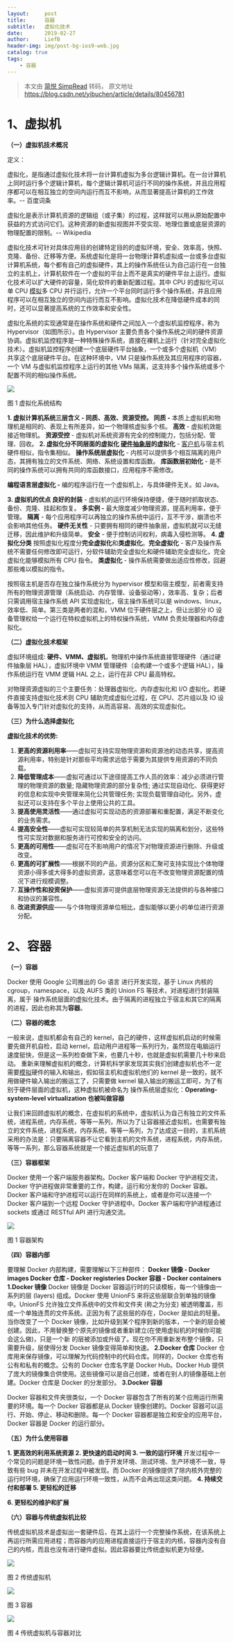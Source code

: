 ```yaml
---
layout:     post
title:      容器
subtitle:   虚拟化技术
date:       2019-02-27
author:     LiefB
header-img: img/post-bg-ios9-web.jpg
catalog: true
tags:
    - 容器
---
```



> 本文由 [简悦 SimpRead](http://ksria.com/simpread/) 转码， 原文地址 https://blog.csdn.net/yibuchen/article/details/80456781 <link rel="stylesheet" href="https://csdnimg.cn/release/phoenix/template/css/ck_htmledit_views-f57960eb32.css">


# 1、虚拟机
**（一）虚拟机技术概况**

定义：

虚拟化，是指通过虚拟化技术将一台计算机虚拟为多台逻辑计算机。在一台计算机上同时运行多个逻辑计算机，每个逻辑计算机可运行不同的操作系统，并且应用程序都可以在相互独立的空间内运行而互不影响，从而显著提高计算机的工作效率。-- 百度词条

虚拟化是表示计算机资源的逻辑组（或子集）的过程，这样就可以用从原始配置中获益的方式访问它们。这种资源的新虚拟视图并不受实现、地理位置或底层资源的物理配置的限制。-- Wikipedia

虚拟化技术可针对具体应用目的创建特定目的的虚拟环境，安全、效率高，快照、克隆、备份、迁移等方便。系统虚拟化是将一台物理计算机虚拟成一台或多台虚拟计算机系统，每个都有自己的虚拟硬件，其上的操作系统任认为自己运行在一台独立的主机上，计算机软件在一个虚拟的平台上而不是真实的硬件平台上运行。虚拟化技术可以扩大硬件的容量，简化软件的重新配置过程。其中 CPU 的虚拟化可以单 CPU [模拟](https://www.baidu.com/s?wd=%E6%A8%A1%E6%8B%9F&tn=24004469_oem_dg&rsv_dl=gh_pl_sl_csd)多 CPU 并行运行，允许一个平台同时运行多个操作系统，并且应用程序可以在相互独立的空间内运行而互不影响。虚拟化技术在降低硬件成本的同时，还可以显著提高系统的工作效率和安全性。

虚拟化系统的实现通常是在操作系统和硬件之间加入一个虚拟机监控程序，称为 Hypervisor（如图所示）。由 Hypervisor 主要负责各个操作系统之间的硬件资源协调。虚拟机监控程序是一种特殊操作系统，直接在裸机上运行（针对完全虚拟化技术）。虚拟机监控程序创建一个底层硬件平台抽象，一个或多个虚拟机（VM）共享这个底层硬件平台。在这种环境中，VM 只是操作系统及其应用程序的容器，一个 VM 与虚拟机监控程序上运行的其他 VMs 隔离，这支持多个操作系统或多个配置不同的相似操作系统。

![](https://img-blog.csdn.net/20180525204812960)

图 1 虚拟化系统结构

**1\. 虚拟计算机系统三层含义 - 同质、高效、资源受控。
同质 -** 本质上虚拟机和物理机是相同的、表现上有所差异，如一个物理核虚拟多个核。
**高效** - 虚拟机效能接近物理机。
**资源受控** - 虚拟机对系统资源有完全的控制能力，包括分配、管理、回收。
**2\. 虚拟化分不同层面的虚拟化
[硬件抽象层](https://www.baidu.com/s?wd=%E7%A1%AC%E4%BB%B6%E6%8A%BD%E8%B1%A1%E5%B1%82&tn=24004469_oem_dg&rsv_dl=gh_pl_sl_csd)的虚拟化** - [客户机](https://www.baidu.com/s?wd=%E5%AE%A2%E6%88%B7%E6%9C%BA&tn=24004469_oem_dg&rsv_dl=gh_pl_sl_csd)与宿主机硬件相似，指令集相似。
**操作系统层虚拟化** - 内核可以提供多个相互隔离的用户态，其拥有独立的文件系统、网络、系统设置和库函数。
**库函数层初始化** - 是不同的操作系统可以拥有共同的库函数接口，应用程序不需修改。

**编程语言层虚拟化 -** 编的程序运行在一个虚拟机上，与具体硬件无关。如 Java。

**3\. 虚拟机的优点
良好的封装** - 虚拟机的运行环境保持便捷，便于随时抓取状态、备份、克隆、挂起和恢复。
**多实例 -** 最大限度减少物理资源，提高利用率，便于管理。
**隔离** - 每个应用程序可以再独立的操作系统中运行，互不干涉，崩溃也不会影响其他任务。
**硬件无关性** - 只要拥有相同的硬件抽象层，虚拟机就可以无缝迁移，因此维护和升级简单。
**安全** - 便于控制访问权利，病毒入侵检测等。
**4\. 虚拟化分类**
按照虚拟化程度分**完全虚拟化**和**类虚拟化**。**完全虚拟化** - 客户及操作系统不需要任何修改即可运行，分软件辅助完全虚拟化和硬件辅助完全虚拟化，完全虚拟化能够模拟所有 CPU 指令。
**类虚拟化** - 操作系统需要做出适应性修改，回避那些难以模拟的指令。

按照宿主机是否存在独立操作系统分为 hypervisor 模型和宿主模型，前者需支持所有的物理资源管理（系统启动、内存管理、设备驱动等），效率高、复杂；后者只需调用宿主操作系统 API 实现虚拟化，宿主操作系统可以是 windows、linux，效率低、简单。第三类是两者的混和，VMM 位于硬件层之上，但让出部分 IO 设备管理权给一个运行在特权虚拟机上的特权操作系统，VMM 负责处理器和内存虚拟化。

**（二）虚拟化技术框架**

虚拟环境组成: **硬件、VMM、虚拟机**，物理机中操作系统直接管理硬件（通过硬件抽象层 HAL），虚拟环境中 VMM 管理硬件（会构建一个或多个逻辑 HAL），操作系统运行在 VMM 逻辑 HAL 之上，运行在非 CPU 最高特权。

对物理资源虚拟的三个主要任务：处理器虚拟化、内存虚拟化和 I/O 虚拟化。若硬件直接支持虚拟化技术则 CPU 辅助完成虚拟化过程，在 CPU、芯片组以及 IO 设备等加入专门针对虚拟化的支持，从而高容易、高效的实现虚拟化。

**（三）为什么选择虚拟化**

**虚拟化技术的优势:**
1. **更高的资源利用率**——虚拟可支持实现物理资源和资源池的动态共享，提高资源利用率，特别是针对那些平均需求远低于需要为其提供专用资源的不同负载。
2. **降低管理成本**——虚拟可通过以下途径提高工作人员的效率：减少必须进行管理的物理资源的数量; 隐藏物理资源的部分复杂性; 通过实现自动化、获得更好的信息和实现中央管理来简化公共管理任务; 实现负载管理自动化。另外，虚拟还可以支持在多个平台上使用公共的工具。
3. **提高使用灵活性**——通过虚拟可实现动态的资源部署和重配置，满足不断变化的业务需求。
4. **提高安全性**——虚拟可实现较简单的共享机制无法实现的隔离和划分，这些特性可实现对数据和服务进行可控和安全的访问。
5. **更高的可用性**——虚拟可在不影响用户的情况下对物理资源进行删除、升级或改变。
6. **更高的可扩展性**——根据不同的产品，资源分区和汇聚可支持实现比个体物理资源小得多或大得多的虚拟资源，这意味着您可以在不改变物理资源配置的情况下进行规模调整。
7. **互操作性和投资保护**——虚拟资源可提供底层物理资源无法提供的与各种接口和协议的兼容性。
8. **改进资源供应**——与个体物理资源单位相比，虚拟能够以更小的单位进行资源分配。



# 2、容器
**（一）容器**

Docker 使用 Google 公司推出的 Go 语言 进行开发实现，基于 Linux 内核的 cgroup，namespace，以及 AUFS 类的 Union FS 等技术，对进程进行封装隔离，属于 操作系统层面的虚拟化技术。由于隔离的进程独立于宿主和其它的隔离的进程，因此也称其为**容器**。

**（二）容器的概念**

一般来说，虚拟机都会有自己的 kernel，自己的硬件，这样虚拟机启动的时候需要先做开机自检，启动 kernel，启动用户进程等一系列行为，虽然现在电脑运行速度挺快，但是这一系列检查做下来，也要几十秒，也就是虚拟机需要几十秒来启动。
重新来理解虚拟机的概念，计算机科学家发现其实我们创建虚拟机也不一定需要[模拟](https://www.baidu.com/s?wd=%E6%A8%A1%E6%8B%9F&tn=24004469_oem_dg&rsv_dl=gh_pl_sl_csd)硬件的输入和输出，假如宿主机和虚拟机他们的 kernel 是一致的，就不用做硬件输入输出的搬运工了，只需要做 kernel 输入输出的搬运工即可，为了有别于硬件层面的虚拟机，这种虚拟机被命名为 操作系统层虚拟化：**Operating-system-level virtualization 也被叫做容器**

让我们来回顾虚拟机的概念，在虚拟机的系统中，虚拟机认为自己有独立的文件系统，进程系统，内存系统，等等一系列，所以为了让容器接近虚拟机，也需要有独立的文件系统，进程系统，内存系统，等等一系列，为了达成这一目的，主机系统采用的办法是：只要隔离容器不让它看到主机的文件系统，进程系统，内存系统，等等一系列，那么容器系统就是一个接近虚拟机的玩意了

**（三）容器框架**

Docker 使用一个客户端服务器架构。Docker 客户端和 Docker 守护进程交流，Docker 守护进程做非常重要的工作，构建，运行和分发你的 Docker 容器。Docker 客户端和守护进程可以运行在同样的系统上，或者是你可以连接一个 Docker 客户端到一个远程 Docker 守护进程中。Docker 客户端和守护进程通过 sockets 或通过 RESTful API 进行沟通交流。

![](https://img-blog.csdn.net/20180525210105554)

图 1 容器架构

**（四）容器内部**

要理解 Docker 内部构建，需要理解以下三种部件：
**Docker 镜像 - Docker images
Docker 仓库 - Docker registeries
Docker 容器 - Docker containers
1.Docker 镜像**
Docker 镜像是 Docker 容器运行时的只读模板，每一个镜像由一系列的层 (layers) 组成。Docker 使用 UnionFS 来将这些层联合到单独的镜像中。UnionFS 允许独立文件系统中的文件和文件夹 (称之为分支) 被透明覆盖，形成一个单独连贯的文件系统。正因为有了这些层的存在，Docker 是如此的轻量。当你改变了一个 Docker 镜像，比如升级到某个程序到新的版本，一个新的层会被创建。因此，不用替换整个原先的镜像或者重新建立(在使用虚拟机的时候你可能会这么做)，只是一个新 的层被添加或升级了。现在你不用重新发布整个镜像，只需要升级，层使得分发 Docker 镜像变得简单和快速。
**2.Docker 仓库**
Docker 仓库用来保存镜像，可以理解为代码控制中的代码仓库。同样的，Docker 仓库也有公有和私有的概念。公有的 Docker 仓库名字是 Docker Hub。Docker Hub 提供了庞大的镜像集合供使用。这些镜像可以是自己创建，或者在别人的镜像基础上创建。Docker 仓库是 Docker 的分发部分。
**3.Docker 容器**

Docker 容器和文件夹很类似，一个 Docker 容器包含了所有的某个应用运行所需要的环境。每一个 Docker 容器都是从 Docker 镜像创建的。Docker 容器可以运行、开始、停止、移动和删除。每一个 Docker 容器都是独立和安全的应用平台，Docker 容器是 Docker 的运行部分。

**（五）为什么使用容器**

**1\. 更高效的利用系统资源
2\. 更快速的启动时间
3\. 一致的运行环境**
开发过程中一个常见的问题是环境一致性问题。由于开发环境、测试环境、生产环境不一致，导致有些 bug 并未在开发过程中被发现。而 Docker 的镜像提供了除内核外完整的运行时环境，确保了应用运行环境一致性，从而不会再出现这类问题。
**4\. 持续交付和部署
5\. 更轻松的迁移**

**6\. 更轻松的维护和扩展**

**（六）容器与传统虚拟机比较**

传统虚拟机技术是虚拟出一套硬件后，在其上运行一个完整操作系统，在该系统上再运行所需应用进程；而容器内的应用进程直接运行于宿主的内核，容器内没有自己的内核，而且也没有进行硬件虚拟。因此容器要比传统虚拟机更为轻便。

![](https://img-blog.csdn.net/20180525210336263)

图 2 传统虚拟机

![](https://img-blog.csdn.net/20180525210348967)

图 3 容器

![](https://img-blog.csdn.net/20180525210615771)

图 4 传统虚拟机与容器对比